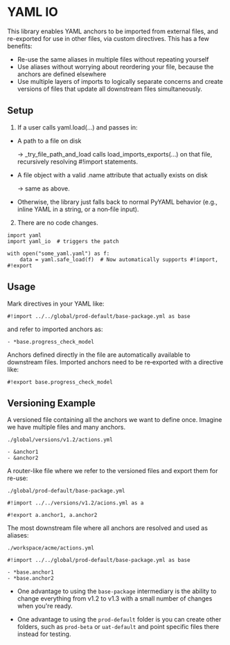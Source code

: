 # YAML IO

This library enables YAML anchors to be imported from external files, and re-exported for use in other files, via custom directives. This has a few benefits:

- Re-use the same aliases in multiple files without repeating yourself
- Use aliases without worrying about reordering your file, because the anchors are defined elsewhere
- Use multiple layers of imports to logically separate concerns and create versions of files that update all downstream files simultaneously.

## Setup

1. If a user calls yaml.load(...) and passes in:

- A path to a file on disk

    → _try_file_path_and_load calls load_imports_exports(...) on that file, recursively resolving #!import statements.

- A file object with a valid .name attribute that actually exists on disk

    → same as above.

- Otherwise, the library just falls back to normal PyYAML behavior (e.g., inline YAML in a string, or a non‑file input).

2. There are no code changes.

```
import yaml
import yaml_io  # triggers the patch

with open("some_yaml.yaml") as f:
    data = yaml.safe_load(f)  # Now automatically supports #!import, #!export
```

## Usage

Mark directives in your YAML like:

```
#!import ../../global/prod-default/base-package.yml as base
```

and refer to imported anchors as:

```
- *base.progress_check_model
```

Anchors defined directly in the file are automatically available to downstream files. Imported anchors need to be re‑exported with a directive like:

```
#!export base.progress_check_model
```

## Versioning Example

A versioned file containing all the anchors we want to define once. Imagine we have multiple files and many anchors.

```
./global/versions/v1.2/actions.yml

- &anchor1
- &anchor2
```

A router-like file where we refer to the versioned files and export them for re-use:
```
./global/prod-default/base-package.yml

#!import ../../versions/v1.2/acions.yml as a

#!export a.anchor1, a.anchor2
```

The most downstream file where all anchors are resolved and used as aliases:
```
./workspace/acme/actions.yml

#!import ../../global/prod-default/base-package.yml as base

- *base.anchor1
- *base.anchor2
```

- One advantage to using the `base-package` intermediary is the ability to change everything from v1.2 to v1.3 with a small number of changes when you're ready.

- One advantage to using the `prod-default` folder is you can create other folders, such as `prod-beta` or `uat-default` and point specific files there instead for testing.

